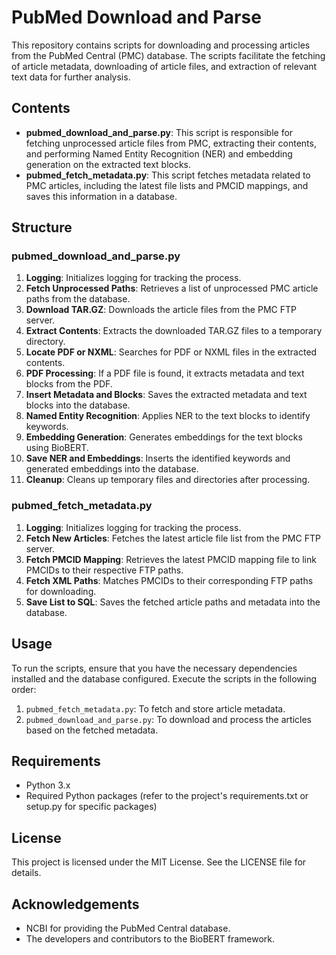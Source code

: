 # PubMed Download and Parse

This repository contains scripts for downloading and processing articles from the PubMed Central (PMC) database. The scripts facilitate the fetching of article metadata, downloading of article files, and extraction of relevant text data for further analysis.

## Contents

- **pubmed_download_and_parse.py**: This script is responsible for fetching unprocessed article files from PMC, extracting their contents, and performing Named Entity Recognition (NER) and embedding generation on the extracted text blocks.
- **pubmed_fetch_metadata.py**: This script fetches metadata related to PMC articles, including the latest file lists and PMCID mappings, and saves this information in a database.

## Structure

### pubmed_download_and_parse.py

1. **Logging**: Initializes logging for tracking the process.
2. **Fetch Unprocessed Paths**: Retrieves a list of unprocessed PMC article paths from the database.
3. **Download TAR.GZ**: Downloads the article files from the PMC FTP server.
4. **Extract Contents**: Extracts the downloaded TAR.GZ files to a temporary directory.
5. **Locate PDF or NXML**: Searches for PDF or NXML files in the extracted contents.
6. **PDF Processing**: If a PDF file is found, it extracts metadata and text blocks from the PDF.
7. **Insert Metadata and Blocks**: Saves the extracted metadata and text blocks into the database.
8. **Named Entity Recognition**: Applies NER to the text blocks to identify keywords.
9. **Embedding Generation**: Generates embeddings for the text blocks using BioBERT.
10. **Save NER and Embeddings**: Inserts the identified keywords and generated embeddings into the database.
11. **Cleanup**: Cleans up temporary files and directories after processing.

### pubmed_fetch_metadata.py

1. **Logging**: Initializes logging for tracking the process.
2. **Fetch New Articles**: Fetches the latest article file list from the PMC FTP server.
3. **Fetch PMCID Mapping**: Retrieves the latest PMCID mapping file to link PMCIDs to their respective FTP paths.
4. **Fetch XML Paths**: Matches PMCIDs to their corresponding FTP paths for downloading.
5. **Save List to SQL**: Saves the fetched article paths and metadata into the database.

## Usage

To run the scripts, ensure that you have the necessary dependencies installed and the database configured. Execute the scripts in the following order:

1. `pubmed_fetch_metadata.py`: To fetch and store article metadata.
2. `pubmed_download_and_parse.py`: To download and process the articles based on the fetched metadata.

## Requirements

- Python 3.x
- Required Python packages (refer to the project's requirements.txt or setup.py for specific packages)

## License

This project is licensed under the MIT License. See the LICENSE file for details.

## Acknowledgements

- NCBI for providing the PubMed Central database.
- The developers and contributors to the BioBERT framework.